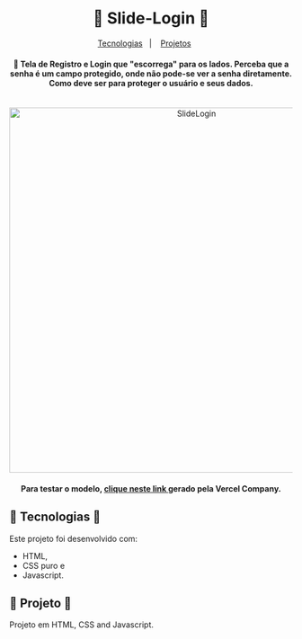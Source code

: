 <h1 align="center">🧼 Slide-Login 🧼</h1></p>
<p align="center">
  <a href="#-tecnologias">Tecnologias</a>&nbsp;&nbsp;&nbsp;|&nbsp;&nbsp;&nbsp;
  <a href="#-projeto">Projetos</a>&nbsp;&nbsp;&nbsp;&nbsp;&nbsp;&nbsp;
</p>
<h4 align="center">🧼 Tela de Registro e Login que "escorrega" para os lados. Perceba que a senha é um campo protegido, onde não pode-se ver a senha diretamente. Como deve ser para proteger o usuário e seus dados.</br>
 </br> </h4>

<p align="center">
<a href="https://slide-login.vercel.app"><img src="https://i.imgur.com/A03JeAE.png" width="650" title="SlideLogin" /></a>
</p>


<h4 align="center"> Para testar o modelo, <a href="https://login-form-guedesou.vercel.app">clique neste link </a>gerado pela Vercel Company.</h4>

## 🧼 Tecnologias 🧼

Este projeto foi desenvolvido com:
- HTML, 
- CSS puro e 
- Javascript.

## 🧼 Projeto 🧼

Projeto em HTML, CSS and Javascript.

